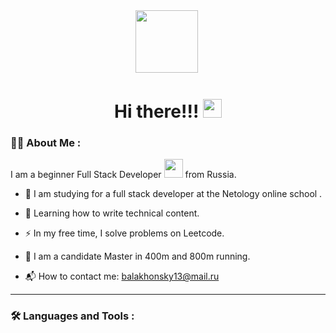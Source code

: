 <div id="header" align="center">
  <img src="https://media.giphy.com/media/M9gbBd9nbDrOTu1Mqx/giphy.gif" width="100"/>



  <img src="https://komarev.com/ghpvc/?username=13yarik&style=flat-square&color=blue" alt=""/>

  <h1>
  Hi there!!!
  <img src="https://media.giphy.com/media/hvRJCLFzcasrR4ia7z/giphy.gif" width="30px"/>
  </h1>
  
</div>


### 👨‍💻 About Me :

I am a beginner Full Stack Developer <img src="https://media.giphy.com/media/WUlplcMpOCEmTGBtBW/giphy.gif" width="30"> from Russia.

- 🔭 I am studying for a full stack developer at the Netology online school .

- 🌱 Learning how to write technical content.

- ⚡️ In my free time, I solve problems on Leetcode.

- 🏃 I am a candidate Master in 400m and 800m running.

- 📬 How to contact me: balakhonsky13@mail.ru

---

### 🛠️ Languages and Tools :





